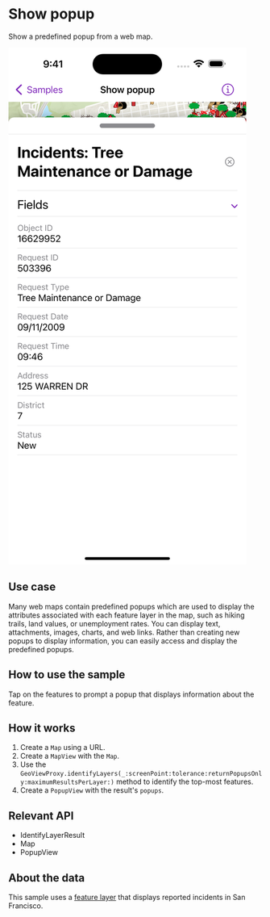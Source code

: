 # Show popup

Show a predefined popup from a web map.

![Show popup screenshot](show-popup.png)

## Use case

Many web maps contain predefined popups which are used to display the attributes associated with each feature layer in the map, such as hiking trails, land values, or unemployment rates. You can display text, attachments, images, charts, and web links. Rather than creating new popups to display information, you can easily access and display the predefined popups.

## How to use the sample

Tap on the features to prompt a popup that displays information about the feature.

## How it works

1. Create a `Map` using a URL.
2. Create a `MapView` with the `Map`.
3. Use the `GeoViewProxy.identifyLayers(_:screenPoint:tolerance:returnPopupsOnly:maximumResultsPerLayer:)` method to identify the top-most features.
4. Create a `PopupView` with the result's `popups`.

## Relevant API

* IdentifyLayerResult
* Map
* PopupView

## About the data

This sample uses a [feature layer](https://sampleserver6.arcgisonline.com/arcgis/rest/services/SF311/FeatureServer/0) that displays reported incidents in San Francisco.
